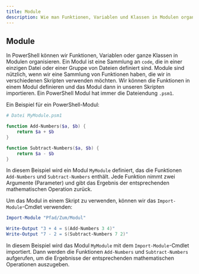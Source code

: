```yaml
---
title: Module
description: Wie man Funktionen, Variablen und Klassen in Modulen organisiert.
---
```


## Module

In PowerShell können wir Funktionen, Variablen oder ganze Klassen in Modulen organisieren. Ein Modul ist eine Sammlung an `code`, die in einer einzigen Datei oder einer Gruppe von Dateien definiert sind. Module sind nützlich, wenn wir eine Sammlung von Funktionen haben, die wir in verschiedenen Skripten verwenden möchten. Wir können die Funktionen in einem Modul definieren und das Modul dann in unseren Skripten importieren. Ein PowerShell Modul hat immer die Dateiendung `.psm1`.

Ein Beispiel für ein PowerShell-Modul:

```powershell
# Datei MyModule.psm1

function Add-Numbers($a, $b) {
    return $a + $b
}

function Subtract-Numbers($a, $b) {
    return $a - $b
}
```

In diesem Beispiel wird ein Modul `MyModule` definiert, das die Funktionen `Add-Numbers` und `Subtract-Numbers` enthält. Jede Funktion nimmt zwei Argumente (Parameter) und gibt das Ergebnis der entsprechenden mathematischen Operation zurück.

Um das Modul in einem Skript zu verwenden, können wir das `Import-Module`-Cmdlet verwenden:

```powershell
Import-Module "Pfad/Zum/Modul"

Write-Output "3 + 4 = $(Add-Numbers 3 4)"
Write-Output "7 - 2 = $(Subtract-Numbers 7 2)"
```

In diesem Beispiel wird das Modul `MyModule` mit dem `Import-Module`-Cmdlet importiert. Dann werden die Funktionen `Add-Numbers` und `Subtract-Numbers` aufgerufen, um die Ergebnisse der entsprechenden mathematischen Operationen auszugeben.
